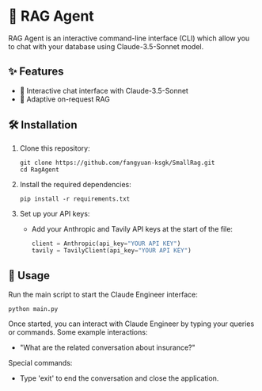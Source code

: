 # 🤖 RAG Agent

RAG Agent is an interactive command-line interface (CLI) which allow you to chat with your database using Claude-3.5-Sonnet model. 

## ✨ Features

- 💬 Interactive chat interface with Claude-3.5-Sonnet
- 💬 Adaptive on-request RAG


## 🛠️ Installation

1. Clone this repository:
   ```
   git clone https://github.com/fangyuan-ksgk/SmallRag.git
   cd RagAgent
   ```

2. Install the required dependencies:
   ```
   pip install -r requirements.txt
   ```

3. Set up your API keys:
   - Add your Anthropic and Tavily API keys at the start of the file:
     ```python
     client = Anthropic(api_key="YOUR API KEY")
     tavily = TavilyClient(api_key="YOUR API KEY")
     ```

## 🚀 Usage

Run the main script to start the Claude Engineer interface:

```
python main.py
```

Once started, you can interact with Claude Engineer by typing your queries or commands. Some example interactions:

- "What are the related conversation about insurance?"

Special commands:
- Type 'exit' to end the conversation and close the application.
